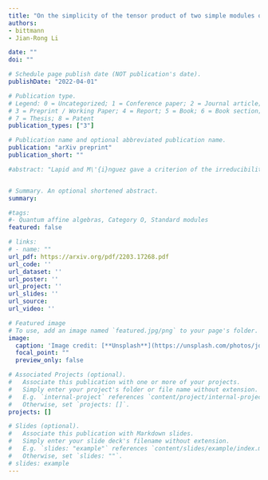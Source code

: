 ```yaml
---
title: "On the simplicity of the tensor product of two simple modules of quantum affine algebras"
authors:
- bittmann
- Jian-Rong Li

date: ""
doi: ""

# Schedule page publish date (NOT publication's date).
publishDate: "2022-04-01"

# Publication type.
# Legend: 0 = Uncategorized; 1 = Conference paper; 2 = Journal article;
# 3 = Preprint / Working Paper; 4 = Report; 5 = Book; 6 = Book section;
# 7 = Thesis; 8 = Patent
publication_types: ["3"]

# Publication name and optional abbreviated publication name.
publication: "arXiv preprint"
publication_short: ""

#abstract: "Lapid and M\'{i}nguez gave a criterion of the irreducibility of the parabolic induction $\sigma \times \pi$, where $\sigma$ is a ladder representation and $\pi$ is an arbitrary irreducible representation of the general linear group over a non-archimedean field. Through quantum affine Schur-Weyl duality, when $k$ is large enough, this gives a criterion of the irreducibility of the tensor product of a snake module $L(M)$ and any simple module $L(N)$ of the quantum affine algebra $U_q(\widehat{\mathfrak{sl}_k})$. The goal of this paper is to add conditions to their criterion such that it works for any $k \geq 1$. We prove the criterion in the case that $L(M)$, $L(N)$ are snake modules or $M=Y_{1,s}$ for some $s \in \mathbb{Z}$, $L(N)$ is any simple module. We also defined a similar criterion in terms of two tableaux and show that for any $k \geq 1$, two ladders in the Grassmannian cluster algebra $\mathbb{C}[\mathrm{Gr}(k,n, \sim)]$ are compatible if and only if the corresponding tableaux satisfy the criterion. This generalizes Leclerc and Zelevinsky's result that two Pl\"{u}cker coordinates are compatible if and only if they are weakly separated."


# Summary. An optional shortened abstract.
summary: 

#tags:
#- Quantum affine algebras, Category O, Standard modules
featured: false

# links:
# - name: ""
url_pdf: https://arxiv.org/pdf/2203.17268.pdf
url_code: ''
url_dataset: ''
url_poster: ''
url_project: ''
url_slides: ''
url_source: 
url_video: ''

# Featured image
# To use, add an image named `featured.jpg/png` to your page's folder. 
image:
  caption: 'Image credit: [**Unsplash**](https://unsplash.com/photos/jdD8gXaTZsc)'
  focal_point: ""
  preview_only: false

# Associated Projects (optional).
#   Associate this publication with one or more of your projects.
#   Simply enter your project's folder or file name without extension.
#   E.g. `internal-project` references `content/project/internal-project/index.md`.
#   Otherwise, set `projects: []`.
projects: []

# Slides (optional).
#   Associate this publication with Markdown slides.
#   Simply enter your slide deck's filename without extension.
#   E.g. `slides: "example"` references `content/slides/example/index.md`.
#   Otherwise, set `slides: ""`.
# slides: example
---
```






